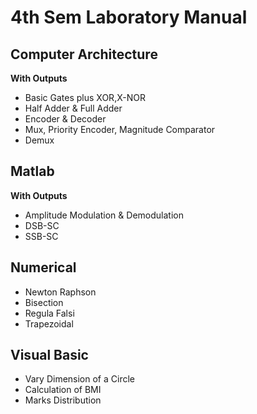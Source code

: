 # 4th Sem Laboratory Manual

## Computer Architecture
**With Outputs**
- Basic Gates plus XOR,X-NOR
- Half Adder & Full Adder
- Encoder & Decoder
- Mux, Priority Encoder, Magnitude 
Comparator
- Demux

## Matlab
**With Outputs**
- Amplitude Modulation & Demodulation
- DSB-SC
- SSB-SC

## Numerical
- Newton Raphson
- Bisection
- Regula Falsi 
- Trapezoidal 

## Visual Basic
- Vary Dimension of a Circle
- Calculation of BMI
- Marks Distribution
